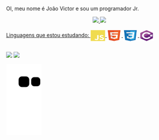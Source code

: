 OI, meu nome é João Victor e sou um programador Jr.

<div align="center">
  <a href="https://github.com/Joaovictorsilvaneves">
  <img height="180em" src="https://github-readme-stats.vercel.app/api?username=Joaovictorsilvaneves&show_icons=true&theme=dark&include_all_commits=true&count_private=true"/>
  <img height="180em" src="https://github-readme-stats.vercel.app/api/top-langs/?username=Joaovictorsilvaneves&layout=compact&langs_count=7&theme=dark"/>
</div>

 <div style="display: inline_block"><br>
 Linguagens que estou estudando: 
  <img align="center" alt="joao-Js" height="30" width="40" src="https://raw.githubusercontent.com/devicons/devicon/master/icons/javascript/javascript-plain.svg">
  <img align="center" alt="joao-HTML" height="30" width="40" src="https://raw.githubusercontent.com/devicons/devicon/master/icons/html5/html5-original.svg">
  <img align="center" alt="joao-CSS" height="30" width="40" src="https://raw.githubusercontent.com/devicons/devicon/master/icons/css3/css3-original.svg">
  <img align="center" alt="joao-Csharp" height="30" width="40" src="https://raw.githubusercontent.com/devicons/devicon/master/icons/csharp/csharp-original.svg">
</div>
 
 ##
  
 <div>
 <a href = "mailto:victorjoao.silvaneves@gmail.com"><img src="https://img.shields.io/badge/-Gmail-%23333?style=for-the-badge&logo=gmail&logoColor=white" target="_blank"></a>
  <a href="https://www.linkedin.com/in/joão-victor-silva-neves-1b56b6177/" target="_blank"><img src="https://img.shields.io/badge/-LinkedIn-%230077B5?style=for-the-badge&logo=linkedin&logoColor=white" target="_blank"></a>    
  </div>
 
          
  ![snake gif](https://github.com/Joaovictorsilvaneves/Joaovictorsilvaneves/blob/output/github-contribution-grid-snake.svg)
 
